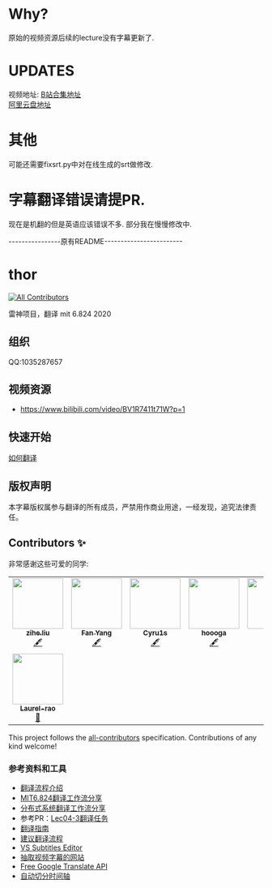 # Why?
原始的视频资源后续的lecture没有字幕更新了.

# UPDATES
视频地址:
[B站合集地址](https://space.bilibili.com/11615329/channel/seriesdetail?sid=2759504&ctype=0) <br>
[阿里云盘地址](https://www.aliyundrive.com/s/3bWXxeS5ri2)


# 其他
可能还需要fixsrt.py中对在线生成的srt做修改.<br>

# 字幕翻译错误请提PR.
现在是机翻的但是英语应该错误不多. 部分我在慢慢修改中.

----------------原有README------------------------
# thor
<!-- ALL-CONTRIBUTORS-BADGE:START - Do not remove or modify this section -->
[![All Contributors](https://img.shields.io/badge/all_contributors-8-orange.svg?style=flat-square)](#contributors-)
<!-- ALL-CONTRIBUTORS-BADGE:END -->
雷神项目，翻译 mit 6.824 2020

## 组织

QQ:1035287657

## 视频资源

- https://www.bilibili.com/video/BV1R7411t71W?p=1

## 快速开始

[如何翻译](https://github.com/ivanallen/thor/wiki/%E5%A6%82%E4%BD%95%E7%BF%BB%E8%AF%91)

## 版权声明

本字幕版权属参与翻译的所有成员，严禁用作商业用途，一经发现，追究法律责任。

## Contributors ✨

非常感谢这些可爱的同学:

<!-- ALL-CONTRIBUTORS-LIST:START - Do not remove or modify this section -->
<!-- prettier-ignore-start -->
<!-- markdownlint-disable -->
<table>
  <tr>
    <td align="center"><a href="https://ziheliu.github.io/"><img src="https://avatars2.githubusercontent.com/u/13313784?v=4" width="100px;" alt=""/><br /><sub><b>zihe.liu</b></sub></a><br /><a href="#content-ZiheLiu" title="Content">🖋</a></td>
    <td align="center"><a href="https://github.com/wildandyang"><img src="https://avatars0.githubusercontent.com/u/16045380?v=4" width="100px;" alt=""/><br /><sub><b>Fan Yang</b></sub></a><br /><a href="#content-wildandyang" title="Content">🖋</a></td>
    <td align="center"><a href="http://blog.cyru1s.com"><img src="https://avatars0.githubusercontent.com/u/20309761?v=4" width="100px;" alt=""/><br /><sub><b>Cyru1s</b></sub></a><br /><a href="#content-CyrusF" title="Content">🖋</a></td>
    <td align="center"><a href="https://github.com/hoooga"><img src="https://avatars3.githubusercontent.com/u/8995262?v=4" width="100px;" alt=""/><br /><sub><b>hoooga</b></sub></a><br /><a href="#content-hoooga" title="Content">🖋</a></td>
    <td align="center"><a href="https://allen.blog.csdn.net"><img src="https://avatars1.githubusercontent.com/u/12481610?v=4" width="100px;" alt=""/><br /><sub><b>Allen</b></sub></a><br /><a href="#content-ivanallen" title="Content">🖋</a></td>
    <td align="center"><a href="https://github.com/fisheuler"><img src="https://avatars2.githubusercontent.com/u/4300522?v=4" width="100px;" alt=""/><br /><sub><b>fisheuler</b></sub></a><br /><a href="https://github.com/ivanallen/thor/commits?author=fisheuler" title="Documentation">📖</a></td>
    <td align="center"><a href="https://github.com/2014BDuck"><img src="https://avatars0.githubusercontent.com/u/30280396?v=4" width="100px;" alt=""/><br /><sub><b>2014bduck</b></sub></a><br /><a href="#content-2014BDuck" title="Content">🖋</a></td>
  </tr>
  <tr>
    <td align="center"><a href="https://github.com/Laurel-rao"><img src="https://avatars2.githubusercontent.com/u/42195541?v=4" width="100px;" alt=""/><br /><sub><b>Laurel-rao</b></sub></a><br /><a href="https://github.com/ivanallen/thor/issues?q=author%3ALaurel-rao" title="Bug reports">🐛</a></td>
  </tr>
</table>

<!-- markdownlint-enable -->
<!-- prettier-ignore-end -->
<!-- ALL-CONTRIBUTORS-LIST:END -->

This project follows the [all-contributors](https://github.com/all-contributors/all-contributors) specification. Contributions of any kind welcome!

### 参考资料和工具

- [翻译流程介绍](https://github.com/ivanallen/thor/blob/master/doc/manual.md)
- [MIT6.824翻译工作流分享](https://www.bilibili.com/video/BV1pQ4y1M7dv)
- [分布式系统翻译工作流分享](https://github.com/ivanallen/thor/blob/master/doc/Translate_Workflow.pdf)
- 参考PR：[Lec04-3翻译任务](https://github.com/ivanallen/thor/pull/24)
- [翻译指南](https://docs.qq.com/doc/DZURQaXBrdXhXb0dx?tdsourcetag=s_macqq_grpfile)
- [建议翻译流程](https://docs.qq.com/doc/BXXro31NHmDg4Kega60fkDTU4l51be2cdG2H4OMrVN3NzUlm0huLua1goly331XKV42Dko7Y0)
- [VS Subtitles Editor](https://marketplace.visualstudio.com/items?itemName=pepri.subtitles-editor)
- [抽取视频字幕的网站](https://downsub.com/)
- [Free Google Translate API](https://pypi.org/project/googletrans/)
- [自动切分时间轴](https://jingyan.baidu.com/article/e73e26c07ce0a824acb6a755.html)
